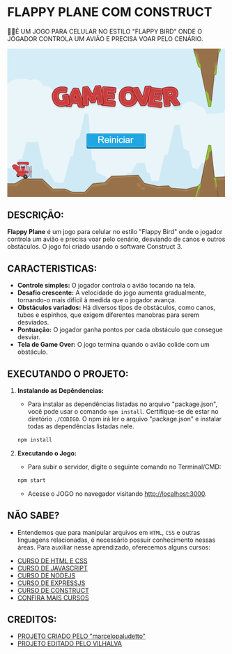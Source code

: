 # FLAPPY PLANE COM CONSTRUCT
👨‍🏫É UM JOGO PARA CELULAR NO ESTILO "FLAPPY BIRD" ONDE O JOGADOR CONTROLA UM AVIÃO E PRECISA VOAR PELO CENÁRIO.

<img src="FOTO.png" align="center" width="500"> <br> 

## DESCRIÇÃO:
**Flappy Plane** é um jogo para celular no estilo "Flappy Bird" onde o jogador controla um avião e precisa voar pelo cenário, desviando de canos e outros obstáculos. O jogo foi criado usando o software Construct 3.

## CARACTERISTICAS:
* **Controle simples:** O jogador controla o avião tocando na tela.
* **Desafio crescente:** A velocidade do jogo aumenta gradualmente, tornando-o mais difícil à medida que o jogador avança.
* **Obstáculos variados:** Há diversos tipos de obstáculos, como canos, tubos e espinhos, que exigem diferentes manobras para serem desviados.
* **Pontuação:** O jogador ganha pontos por cada obstáculo que consegue desviar.
* **Tela de Game Over:** O jogo termina quando o avião colide com um obstáculo.

## EXECUTANDO O PROJETO:
1. **Instalando as Depêndencias:**
   - Para instalar as dependências listadas no arquivo "package.json", você pode usar o comando `npm install`. Certifique-se de estar no diretório `./CODIGO`. O npm irá ler o arquivo "package.json" e instalar todas as dependências listadas nele. 

   ```bash
   npm install
   ```

2. **Executando o Jogo:**
   - Para subir o servidor, digite o seguinte comando no Terminal/CMD:
   ```bash
   npm start
   ```

   - Acesse o JOGO no navegador visitando [http://localhost:3000](http://localhost:3000).

## NÃO SABE?
- Entendemos que para manipular arquivos em `HTML`, `CSS` e outras linguagens relacionadas, é necessário possuir conhecimento nessas áreas. Para auxiliar nesse aprendizado, oferecemos alguns cursos:
* [CURSO DE HTML E CSS](https://github.com/VILHALVA/CURSO-DE-HTML-E-CSS)
* [CURSO DE JAVASCRIPT](https://github.com/VILHALVA/CURSO-DE-JAVASCRIPT)
* [CURSO DE NODEJS](https://github.com/VILHALVA/CURSO-DE-NODEJS)
* [CURSO DE EXPRESSJS](https://github.com/VILHALVA/CURSO-DE-EXPRESSJS)
* [CURSO DE CONSTRUCT](https://github.com/VILHALVA/CURSO-DE-CONSTRUCT)
* [CONFIRA MAIS CURSOS](https://github.com/VILHALVA?tab=repositories&q=+topic:CURSO)

## CREDITOS:
- [PROJETO CRIADO PELO "marcelopaludetto"](https://github.com/marcelopaludetto/construct-primeiro-jogo)
- [PROJETO EDITADO PELO VILHALVA](https://github.com/VILHALVA)
